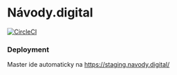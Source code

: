 # Návody.digital

[![CircleCI](https://circleci.com/gh/slovensko-digital/navody.digital.svg?style=svg)](https://circleci.com/gh/slovensko-digital/navody.digital)

### Deployment
Master ide automaticky na https://staging.navody.digital/
